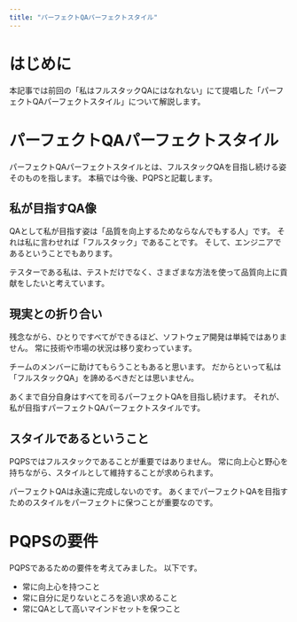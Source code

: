 ```yaml
---
title: "パーフェクトQAパーフェクトスタイル"
---
```


# はじめに

本記事では前回の「私はフルスタックQAにはなれない」にて提唱した「パーフェクトQAパーフェクトスタイル」について解説します。

# パーフェクトQAパーフェクトスタイル

パーフェクトQAパーフェクトスタイルとは、フルスタックQAを目指し続ける姿そのものを指します。
本稿では今後、PQPSと記載します。

## 私が目指すQA像

QAとして私が目指す姿は「品質を向上するためならなんでもする人」です。
それは私に言わせれば「フルスタック」であることです。
そして、エンジニアであるということでもあります。

テスターである私は、テストだけでなく、さまざまな方法を使って品質向上に貢献をしたいと考えています。

## 現実との折り合い

残念ながら、ひとりですべてができるほど、ソフトウェア開発は単純ではありません。
常に技術や市場の状況は移り変わっています。

チームのメンバーに助けてもらうこともあると思います。
だからといって私は「フルスタックQA」を諦めるべきだとは思いません。

あくまで自分自身はすべてを司るパーフェクトQAを目指し続けます。
それが、私が目指すパーフェクトQAパーフェクトスタイルです。

## スタイルであるということ

PQPSではフルスタックであることが重要ではありません。
常に向上心と野心を持ちながら、スタイルとして維持することが求められます。

パーフェクトQAは永遠に完成しないのです。
あくまでパーフェクトQAを目指すためのスタイルをパーフェクトに保つことが重要なのです。

# PQPSの要件

PQPSであるための要件を考えてみました。
以下です。

* 常に向上心を持つこと
* 常に自分に足りないところを追い求めること
* 常にQAとして高いマインドセットを保つこと

